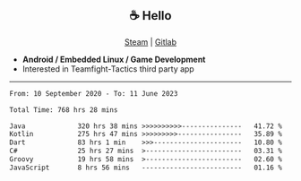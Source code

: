<h2 align="center"> ☕ Hello </h2>

<p align="center">
  <a href="https://steamcommunity.com/id/Niforances/">Steam</a> |
  <a href="https://gitlab.com/niforances">Gitlab</a>
</p>

 - **Android / Embedded Linux / Game Development**
 - Interested in Teamfight-Tactics third party app

------

<!--START_SECTION:waka-->

```txt
From: 10 September 2020 - To: 11 June 2023

Total Time: 768 hrs 28 mins

Java             320 hrs 38 mins >>>>>>>>>>---------------   41.72 %
Kotlin           275 hrs 47 mins >>>>>>>>>----------------   35.89 %
Dart             83 hrs 1 min    >>>----------------------   10.80 %
C#               25 hrs 27 mins  >------------------------   03.31 %
Groovy           19 hrs 58 mins  >------------------------   02.60 %
JavaScript       8 hrs 56 mins   -------------------------   01.16 %
```

<!--END_SECTION:waka-->
